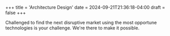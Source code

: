 +++
title = 'Architecture Design'
date = 2024-09-21T21:36:18-04:00
draft = false
+++

Challenged to find the next disruptive market using the most opportune technologies is your challenge. We're there to make it possible.
